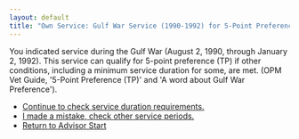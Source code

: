 ```yaml
---
layout: default
title: "Own Service: Gulf War Service (1990-1992) for 5-Point Preference"
---
```


You indicated service during the Gulf War (August 2, 1990, through January 2, 1992). This service can qualify for 5-point preference (TP) if other conditions, including a minimum service duration for some, are met. (OPM Vet Guide, '5-Point Preference (TP)' and 'A word about Gulf War Preference').

*   [Continue to check service duration requirements.](./ownservice_tp_24month_rule_check.md)
*   [I made a mistake, check other service periods.](./ownservice_nodisability_nossps_checkserviceperiod.md)
*   [Return to Advisor Start](./start.md)
